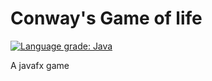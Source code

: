 # Conway's Game of life

[![Language grade: Java](https://img.shields.io/lgtm/grade/java/g/yovel123456/Game-of-life.svg?logo=lgtm&logoWidth=18)](https://lgtm.com/projects/g/yovel123456/Game-of-life/context:java)

A javafx game
